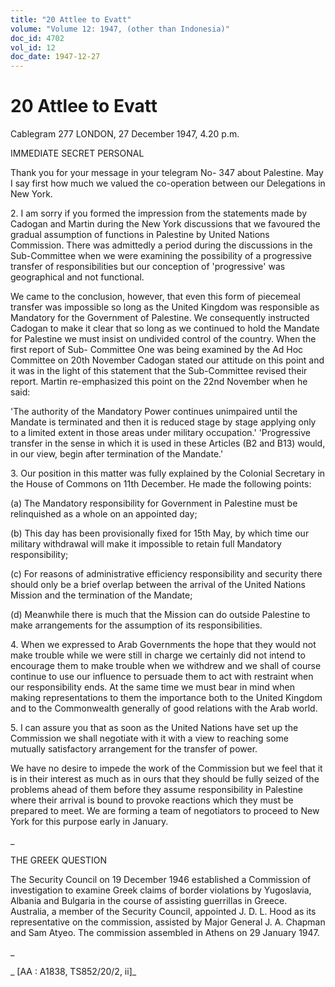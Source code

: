 ```yaml
---
title: "20 Attlee to Evatt"
volume: "Volume 12: 1947, (other than Indonesia)"
doc_id: 4702
vol_id: 12
doc_date: 1947-12-27
---
```


# 20 Attlee to Evatt

Cablegram 277 LONDON, 27 December 1947, 4.20 p.m.

IMMEDIATE SECRET PERSONAL

Thank you for your message in your telegram No- 347 about Palestine. May I say first how much we valued the co-operation between our Delegations in New York.

2\. I am sorry if you formed the impression from the statements made by Cadogan and Martin during the New York discussions that we favoured the gradual assumption of functions in Palestine by United Nations Commission. There was admittedly a period during the discussions in the Sub-Committee when we were examining the possibility of a progressive transfer of responsibilities but our conception of 'progressive' was geographical and not functional.

We came to the conclusion, however, that even this form of piecemeal transfer was impossible so long as the United Kingdom was responsible as Mandatory for the Government of Palestine. We consequently instructed Cadogan to make it clear that so long as we continued to hold the Mandate for Palestine we must insist on undivided control of the country. When the first report of Sub- Committee One was being examined by the Ad Hoc Committee on 20th November Cadogan stated our attitude on this point and it was in the light of this statement that the Sub-Committee revised their report. Martin re-emphasized this point on the 22nd November when he said:

'The authority of the Mandatory Power continues unimpaired until the Mandate is terminated and then it is reduced stage by stage applying only to a limited extent in those areas under military occupation.' 'Progressive transfer in the sense in which it is used in these Articles (B2 and B13) would, in our view, begin after termination of the Mandate.'

3\. Our position in this matter was fully explained by the Colonial Secretary in the House of Commons on 11th December. He made the following points:

(a) The Mandatory responsibility for Government in Palestine must be relinquished as a whole on an appointed day;

(b) This day has been provisionally fixed for 15th May, by which time our military withdrawal will make it impossible to retain full Mandatory responsibility;

(c) For reasons of administrative efficiency responsibility and security there should only be a brief overlap between the arrival of the United Nations Mission and the termination of the Mandate;

(d) Meanwhile there is much that the Mission can do outside Palestine to make arrangements for the assumption of its responsibilities.

4\. When we expressed to Arab Governments the hope that they would not make trouble while we were still in charge we certainly did not intend to encourage them to make trouble when we withdrew and we shall of course continue to use our influence to persuade them to act with restraint when our responsibility ends. At the same time we must bear in mind when making representations to them the importance both to the United Kingdom and to the Commonwealth generally of good relations with the Arab world.

5\. I can assure you that as soon as the United Nations have set up the Commission we shall negotiate with it with a view to reaching some mutually satisfactory arrangement for the transfer of power.

We have no desire to impede the work of the Commission but we feel that it is in their interest as much as in ours that they should be fully seized of the problems ahead of them before they assume responsibility in Palestine where their arrival is bound to provoke reactions which they must be prepared to meet. We are forming a team of negotiators to proceed to New York for this purpose early in January.

_

THE GREEK QUESTION

The Security Council on 19 December 1946 established a Commission of investigation to examine Greek claims of border violations by Yugoslavia, Albania and Bulgaria in the course of assisting guerrillas in Greece. Australia, a member of the Security Council, appointed J. D. L. Hood as its representative on the commission, assisted by Major General J. A. Chapman and Sam Atyeo. The commission assembled in Athens on 29 January 1947.

_

_ [AA : A1838, TS852/20/2, ii]_
